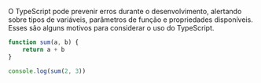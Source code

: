 
O TypeScript pode prevenir erros durante o desenvolvimento, alertando sobre tipos de variáveis, parâmetros de função e propriedades disponíveis. Esses são alguns motivos para considerar o uso do TypeScript.


```js
function sum(a, b) {
	return a + b
}

console.log(sum(2, 3))
```

